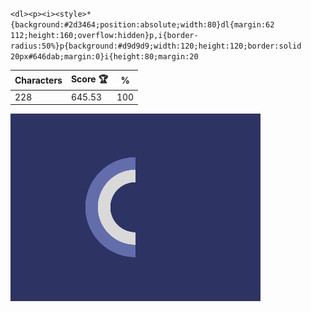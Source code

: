 `<dl><p><i><style>*{background:#2d3464;position:absolute;width:80}dl{margin:62 112;height:160;overflow:hidden}p,i{border-radius:50%}p{background:#d9d9d9;width:120;height:120;border:solid 20px#646dab;margin:0}i{height:80;margin:20`

| Characters | Score 🏆 | %   |
| ---------- | -------- | --- |
| 228        | 645.53   | 100 |

![](/2025/Apr2025/18/20250418.png)
